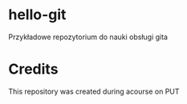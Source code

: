 # hello-git
Przykładowe repozytorium do nauki obsługi gita
# Credits
This repository was created during acourse on PUT
